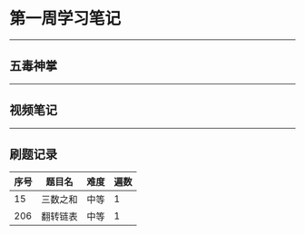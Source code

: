 # 第一周学习笔记
----
## 五毒神掌
----
## 视频笔记
----
## 刷题记录


序号 | 题目名  | 难度 | 遍数
---- | ----- | ------  | ------ 
15  | 三数之和 | 中等 | 1
206  | 翻转链表 | 中等 | 1  
